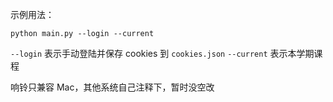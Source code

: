 示例用法：

```
python main.py --login --current
```

`--login` 表示手动登陆并保存 cookies 到 `cookies.json`
`--current` 表示本学期课程

响铃只兼容 Mac，其他系统自己注释下，暂时没空改